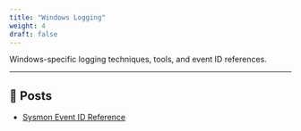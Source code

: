 ```yaml
---
title: "Windows Logging"
weight: 4
draft: false
---
```


Windows-specific logging techniques, tools, and event ID references.

---
## 📄 Posts

- [Sysmon Event ID Reference](/posts/windows-logging/sysmon-event-ids/)